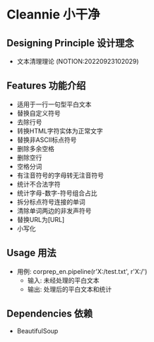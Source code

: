 # Cleannie 小干净

## Designing Principle 设计理念
* 文本清理理论 (NOTION:20220923102029)

## Features 功能介绍
* 适用于一行一句型平白文本
* 替换自定义符号
* 去除行号
* 转换HTML字符实体为正常文字
* 替换非ASCII标点符号
* 删除多余空格
* 删除空行
* 空格分词
* 有注音符号的字母转无注音符号
* 统计不合法字符
* 统计字母-数字-符号组合占比
* 拆分标点符号连接的单词
* 清除单词两边的非发声符号
* 替换URL为[URL]
* 小写化

## Usage 用法
* 用例: corprep_en.pipeline(r'X:/test.txt', r'X:/')
	* 输入: 未经处理的平白文本
	* 输出: 处理后的平白文本和统计

## Dependencies 依赖
* BeautifulSoup
